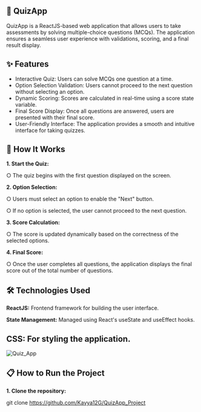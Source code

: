 **🎯 QuizApp**
--------------------------------------------------------------------------------------------------------------------------------------------------------------------
QuizApp is a ReactJS-based web application that allows users to take assessments by solving multiple-choice questions (MCQs). The application ensures a seamless user experience with validations, scoring, and a final result display.

**✨ Features**
--------------------------------------------------------------------------------------------------------------------------------------------------------------------
* Interactive Quiz: Users can solve MCQs one question at a time.
* Option Selection Validation: Users cannot proceed to the next question without selecting an option.
* Dynamic Scoring: Scores are calculated in real-time using a score state variable.
* Final Score Display: Once all questions are answered, users are presented with their final score.
* User-Friendly Interface: The application provides a smooth and intuitive interface for taking quizzes.

**🚀 How It Works**
--------------------------------------------------------------------------------------------------------------------------------------------------------------------
**1. Start the Quiz:**

  ○ The quiz begins with the first question displayed on the screen.

**2. Option Selection:** 

  ○ Users must select an option to enable the "Next" button. 
  
  ○ If no option is selected, the user cannot proceed to the next question.

**3. Score Calculation:** 

  ○ The score is updated dynamically based on the correctness of the selected options.

**4. Final Score:** 

  ○ Once the user completes all questions, the application displays the final score out of the total number of questions.

**🛠️ Technologies Used**
--------------------------------------------------------------------------------------------------------------------------------------------------------------------
**ReactJS:** Frontend framework for building the user interface.

**State Management:** Managed using React's useState and useEffect hooks.

**CSS:** For styling the application.
--------------------------------------------------------------------------------------------------------------------------------------------------------------------
![Quiz_App](https://github.com/user-attachments/assets/576ad47d-dce5-4722-8669-19ef9eb06cac)


**📋 How to Run the Project**
--------------------------------------------------------------------------------------------------------------------------------------------------------------------
**1. Clone the repository:**

git clone https://github.com/Kavya12G/QuizApp_Project
